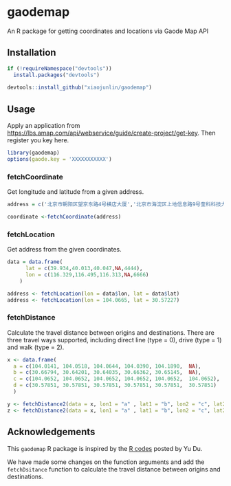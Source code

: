 # gaodemap
An R package for getting coordinates and locations via Gaode Map API

## Installation

```R
if (!requireNamespace("devtools"))
  install.packages("devtools")
  
devtools::install_github("xiaojunlin/gaodemap") 
```

## Usage

Apply an application from https://lbs.amap.com/api/webservice/guide/create-project/get-key. Then register you key here.

```R
library(gaodemap)
options(gaode.key = 'XXXXXXXXXXX')
```

### fetchCoordinate
Get longitude and latitude from a given address.

```R
address = c('北京市朝阳区望京东路4号横店大厦','北京市海淀区上地信息路9号奎科科技大厦','aaa',NA)

coordinate <-fetchCoordinate(address)
```

### fetchLocation
Get address from the given coordinates.

```R
data = data.frame(
      lat = c(39.934,40.013,40.047,NA,4444),
      lon = c(116.329,116.495,116.313,NA,6666)
    )

address <- fetchLocation(lon = data$lon, lat = data$lat)
address <- fetchLocation(lon = 104.0665, lat = 30.57227)
```

### fetchDistance
Calculate the travel distance between origins and destinations. There are three travel ways supported, including direct line (type = 0), drive (type = 1) and walk (type = 2).

```R
x <- data.frame(
  a = c(104.0141, 104.0518, 104.0644, 104.0390, 104.1890,  NA),
  b = c(30.66794, 30.64201, 30.64035, 30.66362, 30.65145,  NA),
  c = c(104.0652, 104.0652, 104.0652, 104.0652, 104.0652,  104.0652),
  d = c(30.57851, 30.57851, 30.57851, 30.57851, 30.57851,  30.57851)
  )

y <- fetchDistance2(data = x, lon1 = "a" , lat1 = "b", lon2 = "c", lat2 ="d", type = 0)
z <- fetchDistance2(data = x, lon1 = "a" , lat1 = "b", lon2 = "c", lat2 ="d", type = 1)
```

## Acknowledgements

This `gaodemap` R package is inspired by the [R codes](https://zhuanlan.zhihu.com/p/108318434) posted by Yu Du. 

We have made some changes on the function arguments and add the `fetchDsitance` function to calculate the travel distance between origins and destinations. 
